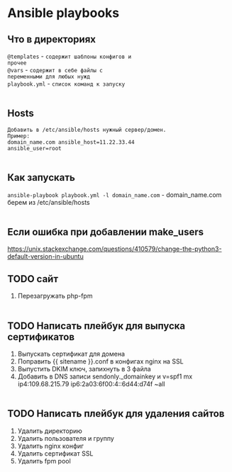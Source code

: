# Ansible playbooks
## Что в директориях

<code>@templates</code> - <code>содержит шаблоны конфигов и прочее</code>
<br/>
<code>@vars</code> - <code>содержит в себе файлы с переменными для любых нужд</code>
<br/>
<code>playbook.yml</code> - <code>список команд к запуску</code>
<br/><br/>

## Hosts 
<code>Добавить в /etc/ansible/hosts нужный сервер/домен. Пример:</code>
<br/>
<code>domain_name.com ansible_host=11.22.33.44 ansible_user=root</code>
<br/><br/>

## Как запускать
<code>ansible-playbook playbook.yml -l domain_name.com</code> - domain_name.com берем из /etc/ansible/hosts
<br/><br/>

## Если ошибка при добавлении make_users
https://unix.stackexchange.com/questions/410579/change-the-python3-default-version-in-ubuntu

## TODO сайт
1. Перезагружать php-fpm
<br/><br/>

## TODO Написать плейбук для выпуска сертификатов
1. Выпускать сертификат для домена
2. Поправить {{ sitename }}.conf в конфигах nginx на SSL
3. Выпустить DKIM ключ, запихнуть в 3 файла
4. Добавить в DNS записи sendonly._domainkey и v=spf1 mx ip4:109.68.215.79 ip6:2a03:6f00:4::6d44:d74f ~all
<br/><br/>

## TODO Написать плейбук для удаления сайтов
1. Удалить директорию
2. Удалить пользователя и группу
3. Удалить nginx конфиг
4. Удалить сертификат SSL
5. Удалить fpm pool